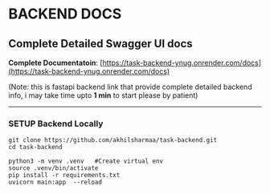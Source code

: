 
# BACKEND DOCS
## Complete Detailed Swagger UI docs 
**Complete Documentatoin**: 
[https://task-backend-ynug.onrender.com/docs](https://task-backend-ynug.onrender.com/docs)

(Note: this is fastapi backend link that provide complete detailed backend info, i may take time upto **1 min** to start please by patient) 

--- 
### SETUP Backend Locally 

```
git clone https://github.com/akhilsharmaa/task-backend.git
cd task-backend
```

```
python3 -m venv .venv   #Create virtual env 
source .venv/bin/activate 
pip install -r requirements.txt
uvicorn main:app  --reload 
``` 
